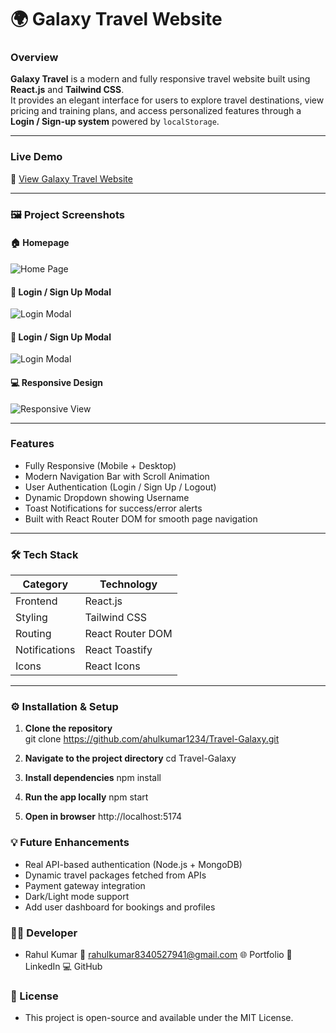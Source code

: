 # 🌍 Galaxy Travel Website

###  Overview  
**Galaxy Travel** is a modern and fully responsive travel website built using **React.js** and **Tailwind CSS**.  
It provides an elegant interface for users to explore travel destinations, view pricing and training plans, and access personalized features through a **Login / Sign-up system** powered by `localStorage`.

---

###  Live Demo  
🔗 [View Galaxy Travel Website](travel-galaxy.vercel.app)

---

### 🖼️ Project Screenshots  

#### 🏠 Homepage  
![Home Page](../React-App/public/Screenshots/home.png)

#### 🔐 Login / Sign Up Modal  
![Login Modal](../React-App/public/Screenshots/Login.jpeg)

#### 🔐 Login / Sign Up Modal  
![Login Modal](../React-App/public/Screenshots/sing-up.jpeg)

#### 💻 Responsive Design  
![Responsive View](../React-App/public/Screenshots/Responsive.jpeg)

---

###  Features  
- Fully Responsive (Mobile + Desktop)  
- Modern Navigation Bar with Scroll Animation  
- User Authentication (Login / Sign Up / Logout)  
- Dynamic Dropdown showing Username  
- Toast Notifications for success/error alerts  
- Built with React Router DOM for smooth page navigation  

---

### 🛠️ Tech Stack  
| Category | Technology |
|-----------|-------------|
| Frontend | React.js |
| Styling | Tailwind CSS |
| Routing | React Router DOM |
| Notifications | React Toastify |
| Icons | React Icons |

---

### ⚙️ Installation & Setup  

1. **Clone the repository**  
   git clone https://github.com/ahulkumar1234/Travel-Galaxy.git

2. **Navigate to the project directory**
   cd Travel-Galaxy

3. **Install dependencies**
   npm install

4. **Run the app locally**
   npm start
5. **Open in browser**
   http://localhost:5174


### 💡 Future Enhancements

- Real API-based authentication (Node.js + MongoDB)
- Dynamic travel packages fetched from APIs
- Payment gateway integration
- Dark/Light mode support
- Add user dashboard for bookings and profiles

### 👨‍💻 Developer

 -  Rahul Kumar
📧 rahulkumar8340527941@gmail.com
🌐 Portfolio
💼 LinkedIn
💻 GitHub

### 🏁 License

- This project is open-source and available under the MIT License.